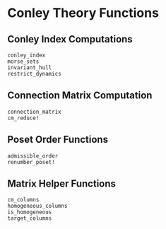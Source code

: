 # Conley Theory Functions

## Conley Index Computations

```@docs
conley_index
morse_sets
invariant_hull
restrict_dynamics
```

## Connection Matrix Computation

```@docs
connection_matrix
cm_reduce!
```

## Poset Order Functions

```@docs
admissible_order
renumber_poset!
```

## Matrix Helper Functions

```@docs
cm_columns
homogeneous_columns
is_homogeneous
target_columns
```

